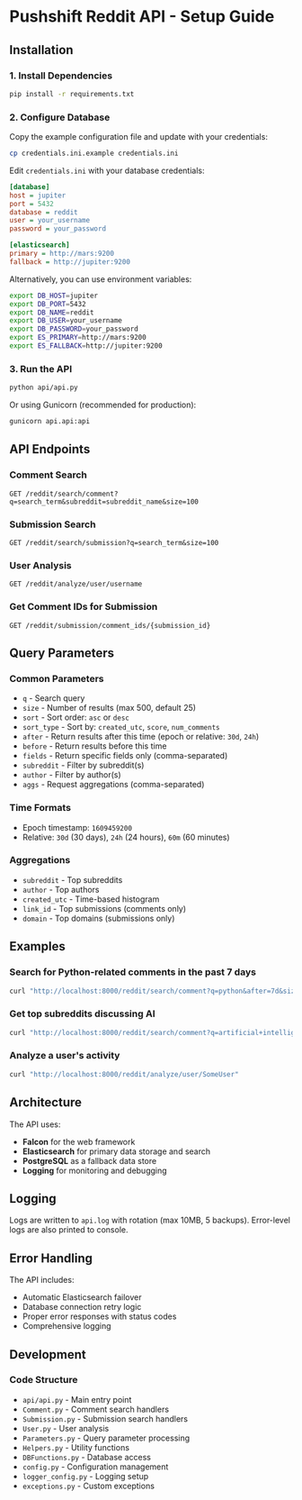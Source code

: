 # Pushshift Reddit API - Setup Guide

## Installation

### 1. Install Dependencies

```bash
pip install -r requirements.txt
```

### 2. Configure Database

Copy the example configuration file and update with your credentials:

```bash
cp credentials.ini.example credentials.ini
```

Edit `credentials.ini` with your database credentials:

```ini
[database]
host = jupiter
port = 5432
database = reddit
user = your_username
password = your_password

[elasticsearch]
primary = http://mars:9200
fallback = http://jupiter:9200
```

Alternatively, you can use environment variables:

```bash
export DB_HOST=jupiter
export DB_PORT=5432
export DB_NAME=reddit
export DB_USER=your_username
export DB_PASSWORD=your_password
export ES_PRIMARY=http://mars:9200
export ES_FALLBACK=http://jupiter:9200
```

### 3. Run the API

```bash
python api/api.py
```

Or using Gunicorn (recommended for production):

```bash
gunicorn api.api:api
```

## API Endpoints

### Comment Search
```
GET /reddit/search/comment?q=search_term&subreddit=subreddit_name&size=100
```

### Submission Search
```
GET /reddit/search/submission?q=search_term&size=100
```

### User Analysis
```
GET /reddit/analyze/user/username
```

### Get Comment IDs for Submission
```
GET /reddit/submission/comment_ids/{submission_id}
```

## Query Parameters

### Common Parameters
- `q` - Search query
- `size` - Number of results (max 500, default 25)
- `sort` - Sort order: `asc` or `desc`
- `sort_type` - Sort by: `created_utc`, `score`, `num_comments`
- `after` - Return results after this time (epoch or relative: `30d`, `24h`)
- `before` - Return results before this time
- `fields` - Return specific fields only (comma-separated)
- `subreddit` - Filter by subreddit(s)
- `author` - Filter by author(s)
- `aggs` - Request aggregations (comma-separated)

### Time Formats
- Epoch timestamp: `1609459200`
- Relative: `30d` (30 days), `24h` (24 hours), `60m` (60 minutes)

### Aggregations
- `subreddit` - Top subreddits
- `author` - Top authors
- `created_utc` - Time-based histogram
- `link_id` - Top submissions (comments only)
- `domain` - Top domains (submissions only)

## Examples

### Search for Python-related comments in the past 7 days
```bash
curl "http://localhost:8000/reddit/search/comment?q=python&after=7d&size=50"
```

### Get top subreddits discussing AI
```bash
curl "http://localhost:8000/reddit/search/comment?q=artificial+intelligence&aggs=subreddit&size=0"
```

### Analyze a user's activity
```bash
curl "http://localhost:8000/reddit/analyze/user/SomeUser"
```

## Architecture

The API uses:
- **Falcon** for the web framework
- **Elasticsearch** for primary data storage and search
- **PostgreSQL** as a fallback data store
- **Logging** for monitoring and debugging

## Logging

Logs are written to `api.log` with rotation (max 10MB, 5 backups).
Error-level logs are also printed to console.

## Error Handling

The API includes:
- Automatic Elasticsearch failover
- Database connection retry logic
- Proper error responses with status codes
- Comprehensive logging

## Development

### Code Structure
- `api/api.py` - Main entry point
- `Comment.py` - Comment search handlers
- `Submission.py` - Submission search handlers
- `User.py` - User analysis
- `Parameters.py` - Query parameter processing
- `Helpers.py` - Utility functions
- `DBFunctions.py` - Database access
- `config.py` - Configuration management
- `logger_config.py` - Logging setup
- `exceptions.py` - Custom exceptions
